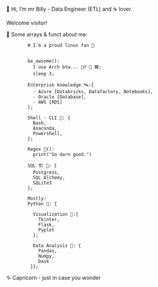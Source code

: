 👋 Hi, I’m mr Billy - Data Engineer (ETL) and ☕ lover.


Welcome visitor!


📌 Some arrays & funct about me:


            # I´m a proud linux fan 🐧
            
            
            be_awsome():
              I use Arch btw... 🙋‍♂️ 🖖 🟦;
              sleep 3;
              
            Enterprise knowledge 🛰️:{
              - Azure [Databricks, Datafactory, Notebooks],
              - Oracle [Database],
              - AWS [RDS]
            };              

            Shell - CLI 🐢: {
              Bash,
              Anaconda,
              Powershell,
            };
            
            Regex 🐸():
              print("So darn good.")
              
            SQL 🏗️ 🧱: {
              Postgress,
              SQL Alchemy,
              SQLite3
            };
              
            Mostly:
            Python 🐍: {
              
              Visualization 🦄:{
                Tkinter,
                Flask,
                Pyplot
              };
              
              Data Analysis 🐼: {
                Pandas,
                Numpy,
                Dask
             }};


♑ Capricorn - just in case you wonder

<!---
mrbilly969/mrbilly969 is a ✨ special ✨ repository because its `README.md` (this file) appears on your GitHub profile.
You can click the Preview link to take a look at your changes.
--->
